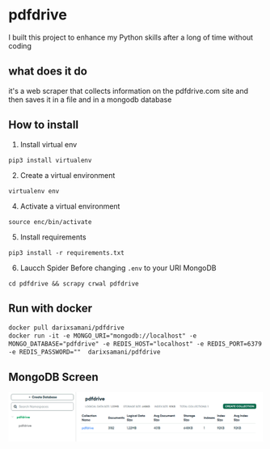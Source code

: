 # pdfdrive
I built this project to enhance my Python skills after a long of time without coding


## what does it do

it's a web scraper that collects information on the pdfdrive.com site and then saves it in a file and in a mongodb database


## How to install

1. Install virtual env
  ```
  pip3 install virtualenv
  ```
2. Create  a virtual environment
```
virtualenv env
```
4. Activate a virtual environment
```
source enc/bin/activate
```
5. Install requirements
```
pip3 install -r requirements.txt
```
6. Laucch Spider
  Before changing `.env` to your URI MongoDB
```
cd pdfdrive && scrapy crwal pdfdrive
```


## Run with docker

```
docker pull darixsamani/pdfdrive
docker run -it -e MONGO_URI="mongodb://localhost" -e  MONGO_DATABASE="pdfdrive" -e REDIS_HOST="localhost" -e REDIS_PORT=6379 -e REDIS_PASSWORD=""  darixsamani/pdfdrive
```

## MongoDB Screen
![Mongo image](./mongodb.png)
